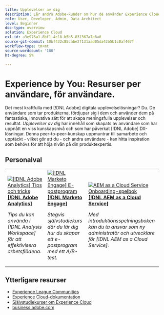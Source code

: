 ```yaml
---
title: Upplevelser av dig
description: Lär andra Adobe-kunder om hur de använder Experience Cloud program och funktioner.
role: User, Developer, Admin, Data Architect
level: Beginner
doc-type: overview
solution: Experience Cloud
exl-id: a3e976a1-8bf1-4c18-b5b5-831367a7e8a0
source-git-commit: 10bf432c85cabe2f131aad05da42b5b1c0af467f
workflow-type: tm+mt
source-wordcount: '180'
ht-degree: 5%

---
```


# Experience by You: Resurser per användare, för användare.

Det mest kraftfulla med [!DNL Adobe] digitala upplevelselösningar? Du. De användare som tar produkterna, fördjupar sig i dem och använder dem på fantastiska, innovativa sätt för att skapa meningsfulla upplevelser och resultat. _Upplevelser av dig_ har innehåll som skapats av användare som har uppnått en viss kunskapsnivå och som har påverkat [!DNL Adobe] DX-lösningar. Denna peer-to-peer-kunskap uppmuntrar till samarbete och upptäckt - vilket gör att du - och andra användare - kan hitta inspiration som behövs för att höja nivån på din produktexpertis.

<div id="recs-overview-body-1"></div>
<div id="recs-overview-body-2"></div>
<div id="recs-overview-body-3"></div>
<div id="recs-overview-body-4"></div>
<div id="recs-overview-body-5"></div>
<div id="recs-overview-body-6"></div>

<div id="staff-picks-section">

## Personalval

<table>
<tr>
  <td>
    <a href="/help/analytics/analysis-workspace/tips-and-tricks/right-click-tips-and-tricks-for-more-efficient-workflows.md">
      <img alt="[!DNL Adobe Analytics] Tips och tricks" src="https://video.tv.adobe.com/v/3417736?format=jpeg" />
    </a>
    <div>
      <a href="/help/analytics/analysis-workspace/tips-and-tricks/right-click-tips-and-tricks-for-more-efficient-workflows.md">
    <strong>[!DNL Adobe Analytics]</strong>
    </a>
    </div>
    <p>
    <em>Tips du kan använda i [!DNL Analysis Workspace] för att effektivisera arbetsflödena.</em>
    <p>
  </td>
  <td>
    <a href="/help/marketo/programs/email-programs.md">
      <img alt="[!DNL Marketo Engage] E-postprogram" src="https://video.tv.adobe.com/v/3419440?format=jpeg" />
    </a>
    <div>
      <a href="/help/marketo/programs/email-programs.md">
    <strong>[!DNL Marketo Engage]</strong>
    </a>
    </div>
    <p>
    <em>Stegvis självstudiekurs där du lär dig hur du skapar ett e-postprogram med ett A/B-test.</em>
    <p>
  </td>
  <td>
    <a href="/help/experience-manager/cloud-service/expert-resources/aem-champions/onboarding-playbook.md">
      <img alt="AEM as a Cloud Service Onboarding-spelbok" src="https://video.tv.adobe.com/v/3419299?format=jpeg" />
    </a>
    <div>
      <a href="/help/experience-manager/cloud-service/expert-resources/aem-champions/onboarding-playbook.md">
    <strong>[!DNL AEM as a Cloud Service]</strong>
    </a>
    </div>
    <p>
    <em>Med introduktionsspelningsboken kan du ta ansvar som ny administratör och utvecklare för [!DNL AEM as a Cloud Service].</em>
    <p>
  </td>
</tr>
</table>
</div>

## Ytterligare resurser

* [Experience League Communities](https://experienceleaguecommunities.adobe.com/)
* [Experience Cloud-dokumentation](https://experienceleague.adobe.com/docs/)
* [Självstudiekurser om Experience Cloud](https://experienceleague.adobe.com/docs/home-tutorials.html)
* [business.adobe.com](https://business.adobe.com)

